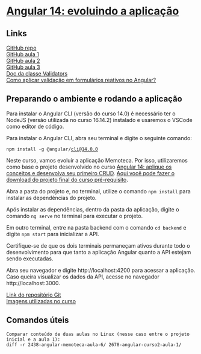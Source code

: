 # [Angular 14: evoluindo a aplicação](https://cursos.alura.com.br/course/angular-evoluindo-aplicacao)  

## Links

[GitHub repo](https://github.com/alura-cursos/2678-angular-curso2)   
[GitHub aula 1](https://github.com/alura-cursos/2678-angular-curso2/tree/aula-1)   
[GitHub aula 2](https://github.com/alura-cursos/2678-angular-curso2/tree/aula-2)  
[GitHub aula 3](https://github.com/alura-cursos/2678-angular-curso2/tree/aula-3)  
[Doc da classe Validators](https://angular.io/api/forms/Validators#description)  
[Como aplicar validação em formulários reativos no Angular?](https://www.alura.com.br/artigos/como-aplicar-validacao-formularios-reativos-angular)   

## Preparando o ambiente e rodando a aplicação

Para instalar o Angular CLI (versão do curso 14.0) é necessário ter o NodeJS (versão utilizada no curso 16.14.2) instalado e usaremos o VSCode como editor de código.  

Para instalar o Angular CLI, abra seu terminal e digite o seguinte comando:  

<code>npm install -g @angular/cli@14.0.0</code>  

Neste curso, vamos evoluir a aplicação Memoteca. Por isso, utilizaremos como base o projeto desenvolvido no curso [Angular 14: aplique os conceitos e desenvolva seu primeiro CRUD](https://cursos.alura.com.br/course/angular-explorando-framework). [Aqui você pode fazer o download do projeto final do curso pré-requisito](https://github.com/alura-cursos/2438-angular-memoteca/archive/refs/heads/aula-6.zip).     

Abra a pasta do projeto e, no terminal, utilize o comando `npm install` para instalar as dependências do projeto.  

Após instalar as dependências, dentro da pasta da aplicação, digite o comando `ng serve` no terminal para executar o projeto.  

Em outro terminal, entre na pasta backend com o comando `cd backend` e digite `npm start` para inicializar a API.  

Certifique-se de que os dois terminais permaneçam ativos durante todo o desenvolvimento para que tanto a aplicação Angular quanto a API estejam sendo executadas.  

Abra seu navegador e digite http://localhost:4200 para acessar a aplicação. Caso queira visualizar os dados da API, acesse no navegador http://localhost:3000.  

[Link do repositório Git](https://github.com/alura-cursos/2678-angular-curso2)  
[Imagens utilizadas no curso](https://caelum-online-public.s3.amazonaws.com/2678-angular-controle-fluxo-navegacao/01/imagens-do-curso.zip)  

## Comandos úteis
```
Comparar conteúdo de duas aulas no Linux (nesse caso entre o projeto inicial e a aula 1):
diff -r 2438-angular-memoteca-aula-6/ 2678-angular-curso2-aula-1/
```
